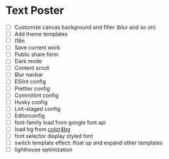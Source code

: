 # Text Poster

- [ ] Customize canvas background and filter (blur and so on)
- [ ] Add theme templates
- [ ] I18n
- [ ] Save current work
- [ ] Public share form
- [ ] Dark mode
- [ ] Content scroll
- [ ] Blur navbar
- [ ] ESlint config
- [ ] Prettier config
- [ ] Commitlint config
- [ ] Husky config
- [ ] Lint-staged config
- [ ] Editorconfig
- [ ] font-family load from google font api
- [ ] load bg from [color4bg](https://www.color4bg.com/)
- [ ] font selector display styled font
- [ ] switch template effect: float up and expand other templates
- [ ] lighthouse optimization
